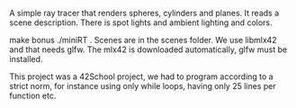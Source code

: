 A simple ray tracer that renders spheres, cylinders and planes. It reads a scene description.
There is spot lights and ambient lighting and colors.

make bonus
./miniRT <scene>. Scenes are in the scenes folder.
We use libmlx42 and that needs glfw. The mlx42 is downloaded automatically, glfw must be installed.

This project was a 42School project, we had to program according to a strict norm, for instance using only while loops, having only 25 lines per function etc.
